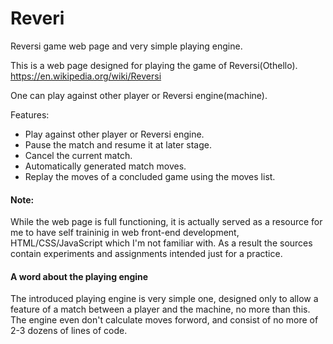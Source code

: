 # Reveri
Reversi game web page and very simple playing engine.


This is a web page designed for playing the game of Reversi(Othello).
https://en.wikipedia.org/wiki/Reversi

One can play against other player or Reversi engine(machine).

Features:
  - Play against other player or Reversi engine.
  - Pause the match and resume it at later stage.
  - Cancel the current match.
  - Automatically generated match moves.
  - Replay the moves of a concluded game using the moves list.
  
#### Note:  
While the web page is full functioning, it is actually served as a resource for me
to have self traininig in web front-end development, HTML/CSS/JavaScript which I'm not familiar with.
As a result the sources contain experiments and assignments intended just for a practice.

#### A word about the playing engine
The introduced playing engine is very simple one, designed only to allow a feature
of a match between a player and the machine, no more than this.
The engine even don't calculate moves forword, and consist of no more of 2-3 dozens
of lines of code.

